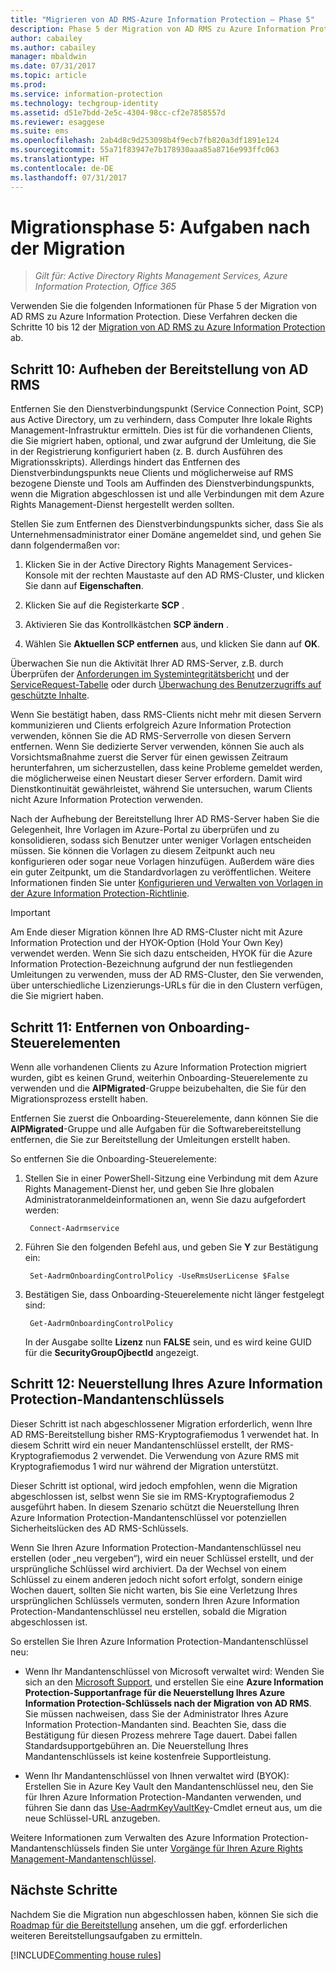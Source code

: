 ```yaml
---
title: "Migrieren von AD RMS-Azure Information Protection – Phase 5"
description: Phase 5 der Migration von AD RMS zu Azure Information Protection deckt die Schritte 10 bis 12 der Migration von AD RMS zu Azure Information Protection ab.
author: cabailey
ms.author: cabailey
manager: mbaldwin
ms.date: 07/31/2017
ms.topic: article
ms.prod: 
ms.service: information-protection
ms.technology: techgroup-identity
ms.assetid: d51e7bdd-2e5c-4304-98cc-cf2e7858557d
ms.reviewer: esaggese
ms.suite: ems
ms.openlocfilehash: 2ab4d8c9d253098b4f9ecb7fb820a3df1891e124
ms.sourcegitcommit: 55a71f83947e7b178930aaa85a8716e993ffc063
ms.translationtype: HT
ms.contentlocale: de-DE
ms.lasthandoff: 07/31/2017
---
```

# <a name="migration-phase-5---post-migration-tasks"></a>Migrationsphase 5: Aufgaben nach der Migration

>*Gilt für: Active Directory Rights Management Services, Azure Information Protection, Office 365*


Verwenden Sie die folgenden Informationen für Phase 5 der Migration von AD RMS zu Azure Information Protection. Diese Verfahren decken die Schritte 10 bis 12 der [Migration von AD RMS zu Azure Information Protection](migrate-from-ad-rms-to-azure-rms.md) ab.

## <a name="step-10-deprovison-ad-rms"></a>Schritt 10: Aufheben der Bereitstellung von AD RMS

Entfernen Sie den Dienstverbindungspunkt (Service Connection Point, SCP) aus Active Directory, um zu verhindern, dass Computer Ihre lokale Rights Management-Infrastruktur ermitteln. Dies ist für die vorhandenen Clients, die Sie migriert haben, optional, und zwar aufgrund der Umleitung, die Sie in der Registrierung konfiguriert haben (z. B. durch Ausführen des Migrationsskripts). Allerdings hindert das Entfernen des Dienstverbindungspunkts neue Clients und möglicherweise auf RMS bezogene Dienste und Tools am Auffinden des Dienstverbindungspunkts, wenn die Migration abgeschlossen ist und alle Verbindungen mit dem Azure Rights Management-Dienst hergestellt werden sollten. 

Stellen Sie zum Entfernen des Dienstverbindungspunkts sicher, dass Sie als Unternehmensadministrator einer Domäne angemeldet sind, und gehen Sie dann folgendermaßen vor:

1. Klicken Sie in der Active Directory Rights Management Services-Konsole mit der rechten Maustaste auf den AD RMS-Cluster, und klicken Sie dann auf **Eigenschaften**.

2. Klicken Sie auf die Registerkarte **SCP** .

3. Aktivieren Sie das Kontrollkästchen **SCP ändern** .

4. Wählen Sie **Aktuellen SCP entfernen** aus, und klicken Sie dann auf **OK**.

Überwachen Sie nun die Aktivität Ihrer AD RMS-Server, z.B. durch Überprüfen der [Anforderungen im Systemintegritätsbericht](https://technet.microsoft.com/library/ee221012%28v=ws.10%29.aspx) und der [ServiceRequest-Tabelle](http://technet.microsoft.com/library/dd772686%28v=ws.10%29.aspx) oder durch [Überwachung des Benutzerzugriffs auf geschützte Inhalte](http://social.technet.microsoft.com/wiki/contents/articles/3440.ad-rms-frequently-asked-questions-faq.aspx). 

Wenn Sie bestätigt haben, dass RMS-Clients nicht mehr mit diesen Servern kommunizieren und Clients erfolgreich Azure Information Protection verwenden, können Sie die AD RMS-Serverrolle von diesen Servern entfernen. Wenn Sie dedizierte Server verwenden, können Sie auch als Vorsichtsmaßnahme zuerst die Server für einen gewissen Zeitraum herunterfahren, um sicherzustellen, dass keine Probleme gemeldet werden, die möglicherweise einen Neustart dieser Server erfordern. Damit wird Dienstkontinuität gewährleistet, während Sie untersuchen, warum Clients nicht Azure Information Protection verwenden.

Nach der Aufhebung der Bereitstellung Ihrer AD RMS-Server haben Sie die Gelegenheit, Ihre Vorlagen im Azure-Portal zu überprüfen und zu konsolidieren, sodass sich Benutzer unter weniger Vorlagen entscheiden müssen. Sie können die Vorlagen zu diesem Zeitpunkt auch neu konfigurieren oder sogar neue Vorlagen hinzufügen. Außerdem wäre dies ein guter Zeitpunkt, um die Standardvorlagen zu veröffentlichen. Weitere Informationen finden Sie unter [Konfigurieren und Verwalten von Vorlagen in der Azure Information Protection-Richtlinie](../deploy-use/configure-policy-templates.md).

>[!IMPORTANT]
> Am Ende dieser Migration können Ihre AD RMS-Cluster nicht mit Azure Information Protection und der HYOK-Option (Hold Your Own Key) verwendet werden. Wenn Sie sich dazu entscheiden, HYOK für die Azure Information Protection-Bezeichnung aufgrund der nun festliegenden Umleitungen zu verwenden, muss der AD RMS-Cluster, den Sie verwenden, über unterschiedliche Lizenzierungs-URLs für die in den Clustern verfügen, die Sie migriert haben.

## <a name="step-11-remove-onboarding-controls"></a>Schritt 11: Entfernen von Onboarding-Steuerelementen

Wenn alle vorhandenen Clients zu Azure Information Protection migriert wurden, gibt es keinen Grund, weiterhin Onboarding-Steuerelemente zu verwenden und die **AIPMigrated**-Gruppe beizubehalten, die Sie für den Migrationsprozess erstellt haben. 

Entfernen Sie zuerst die Onboarding-Steuerelemente, dann können Sie die **AIPMigrated**-Gruppe und alle Aufgaben für die Softwarebereitstellung entfernen, die Sie zur Bereitstellung der Umleitungen erstellt haben.

So entfernen Sie die Onboarding-Steuerelemente:

1. Stellen Sie in einer PowerShell-Sitzung eine Verbindung mit dem Azure Rights Management-Dienst her, und geben Sie Ihre globalen Administratoranmeldeinformationen an, wenn Sie dazu aufgefordert werden:

        Connect-Aadrmservice

2. Führen Sie den folgenden Befehl aus, und geben Sie **Y** zur Bestätigung ein:

        Set-AadrmOnboardingControlPolicy -UseRmsUserLicense $False

3. Bestätigen Sie, dass Onboarding-Steuerelemente nicht länger festgelegt sind:

        Get-AadrmOnboardingControlPolicy

    In der Ausgabe sollte **Lizenz** nun **FALSE** sein, und es wird keine GUID für die **SecurityGroupOjbectId** angezeigt.

## <a name="step-12-rekey-your-azure-information-protection-tenant-key"></a>Schritt 12: Neuerstellung Ihres Azure Information Protection-Mandantenschlüssels
Dieser Schritt ist nach abgeschlossener Migration erforderlich, wenn Ihre AD RMS-Bereitstellung bisher RMS-Kryptografiemodus 1 verwendet hat. In diesem Schritt wird ein neuer Mandantenschlüssel erstellt, der RMS-Kryptografiemodus 2 verwendet. Die Verwendung von Azure RMS mit Kryptografiemodus 1 wird nur während der Migration unterstützt.

Dieser Schritt ist optional, wird jedoch empfohlen, wenn die Migration abgeschlossen ist, selbst wenn Sie sie im RMS-Kryptografiemodus 2 ausgeführt haben. In diesem Szenario schützt die Neuerstellung Ihren Azure Information Protection-Mandantenschlüssel vor potenziellen Sicherheitslücken des AD RMS-Schlüssels.

Wenn Sie Ihren Azure Information Protection-Mandantenschlüssel neu erstellen (oder „neu vergeben“), wird ein neuer Schlüssel erstellt, und der ursprüngliche Schlüssel wird archiviert. Da der Wechsel von einem Schlüssel zu einem anderen jedoch nicht sofort erfolgt, sondern einige Wochen dauert, sollten Sie nicht warten, bis Sie eine Verletzung Ihres ursprünglichen Schlüssels vermuten, sondern Ihren Azure Information Protection-Mandantenschlüssel neu erstellen, sobald die Migration abgeschlossen ist.

So erstellen Sie Ihren Azure Information Protection-Mandantenschlüssel neu:

- Wenn Ihr Mandantenschlüssel von Microsoft verwaltet wird: Wenden Sie sich an den [Microsoft Support](../get-started/information-support.md#to-contact-microsoft-support), und erstellen Sie eine **Azure Information Protection-Supportanfrage für die Neuerstellung Ihres Azure Information Protection-Schlüssels nach der Migration von AD RMS**. Sie müssen nachweisen, dass Sie der Administrator Ihres Azure Information Protection-Mandanten sind. Beachten Sie, dass die Bestätigung für diesen Prozess mehrere Tage dauert. Dabei fallen Standardsupportgebühren an. Die Neuerstellung Ihres Mandantenschlüssels ist keine kostenfreie Supportleistung.

- Wenn Ihr Mandantenschlüssel von Ihnen verwaltet wird (BYOK): Erstellen Sie in Azure Key Vault den Mandantenschlüssel neu, den Sie für Ihren Azure Information Protection-Mandanten verwenden, und führen Sie dann das [Use-AadrmKeyVaultKey](/powershell/aadrm/vlatest/use-aadrmkeyvaultkey)-Cmdlet erneut aus, um die neue Schlüssel-URL anzugeben. 

Weitere Informationen zum Verwalten des Azure Information Protection-Mandantenschlüssels finden Sie unter [Vorgänge für Ihren Azure Rights Management-Mandantenschlüssel](../deploy-use/operations-tenant-key.md).

## <a name="next-steps"></a>Nächste Schritte

Nachdem Sie die Migration nun abgeschlossen haben, können Sie sich die [Roadmap für die Bereitstellung](deployment-roadmap.md) ansehen, um die ggf. erforderlichen weiteren Bereitstellungsaufgaben zu ermitteln.

[!INCLUDE[Commenting house rules](../includes/houserules.md)]
